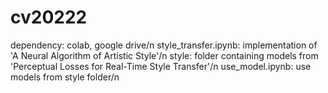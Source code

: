 # cv20222

dependency: colab, google drive/n
style_transfer.ipynb: implementation of 'A Neural Algorithm of Artistic Style'/n
style: folder containing models from 'Perceptual Losses for Real-Time Style Transfer'/n
use_model.ipynb: use models from style folder/n
